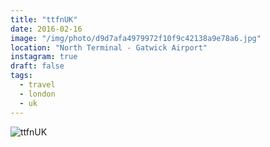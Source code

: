 ```yaml
---
title: "ttfnUK"
date: 2016-02-16
image: "/img/photo/d9d7afa4979972f10f9c42138a9e78a6.jpg"
location: "North Terminal - Gatwick Airport"
instagram: true
draft: false
tags:
  - travel
  - london
  - uk
---
```


![ttfnUK](/img/photo/d9d7afa4979972f10f9c42138a9e78a6.jpg)
